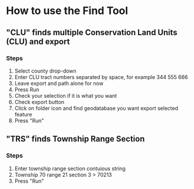 # How to use the Find Tool

## "CLU" finds multiple Conservation Land Units (CLU) and export

### Steps

1. Select county drop-down
2. Enter CLU tract numbers separated by space,  for example 344 555 666
3. Leave export and path alone for now
4. Press Run
5. Check your selection if it is what you want
6. Check export button
7. Click on folder icon and find geodatabase you want export selected feature
8. Press "Run"
## "TRS" finds Township Range Section
### Steps
1. Enter township range section contuious string
2. Township 70 range 21 section 3 > 70213
3. Press "Run"

